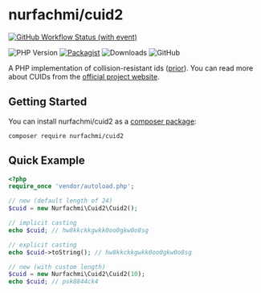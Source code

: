 # nurfachmi/cuid2

[![GitHub Workflow Status (with event)](https://img.shields.io/github/actions/workflow/status/nurfachmi-io/php-cuid2/ci.yaml?style=for-the-badge&logo=github)](https://github.com/nurfachmi-io/php-cuid2/actions/workflows/ci.yaml)

![PHP Version](https://img.shields.io/packagist/dependency-v/nurfachmi/cuid2/php?style=for-the-badge)
[![Packagist](https://img.shields.io/packagist/v/nurfachmi/cuid2?style=for-the-badge&logo=packagist&logoColor=white&label=stable)](https://packagist.org/packages/nurfachmi/cuid2)
![Downloads](https://img.shields.io/packagist/dt/nurfachmi/cuid2?style=for-the-badge&logo=packagist&logoColor=white&color=8)
![GitHub](https://img.shields.io/github/license/nurfachmi-io/cuid.net?style=for-the-badge)

A PHP implementation of collision-resistant ids ([prior](https://github.com/visus-io/php-cuid2)). You can read more about CUIDs from the [official project website](https://github.com/paralleldrive/cuid2).

## Getting Started

You can install nurfachmi/cuid2 as a [composer package](https://packagist.org/packages/nurfachmi/cuid2):

```shell
composer require nurfachmi/cuid2
```

## Quick Example

```php
<?php
require_once 'vendor/autoload.php';

// new (default length of 24)
$cuid = new Nurfachmi\Cuid2\Cuid2();

// implicit casting
echo $cuid; // hw8kkckkgwkk0oo0gkw0o8sg

// explicit casting
echo $cuid->toString(); // hw8kkckkgwkk0oo0gkw0o8sg

// new (with custom length)
$cuid = new Nurfachmi\Cuid2\Cuid2(10);
echo $cuid; // psk8844ck4
```
